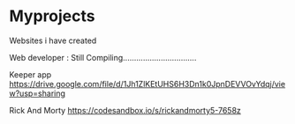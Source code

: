 # Myprojects
Websites i have created

Web developer :  Still Compiling.................................

Keeper app
https://drive.google.com/file/d/1Jh1ZlKEtUHS6H3Dn1k0JpnDEVVOvYdqj/view?usp=sharing



Rick And Morty 
https://codesandbox.io/s/rickandmorty5-7658z

